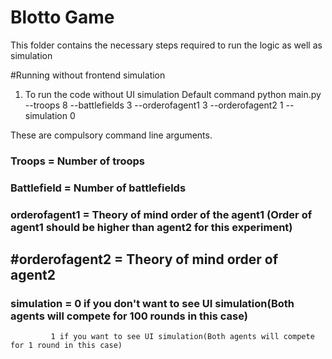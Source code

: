 # Blotto Game
This folder contains the necessary steps required to run the logic as well as simulation

#Running without frontend simulation

1. To run the code without UI simulation
   Default command
   python main.py --troops 8 --battlefields 3 --orderofagent1 3 --orderofagent2 1  --simulation 0

These are compulsory command line arguments.

### Troops = Number of troops

### Battlefield = Number of battlefields

### orderofagent1 = Theory of mind order of the agent1  (Order of agent1 should be higher than agent2 for this experiment)

## #orderofagent2 = Theory of mind order of agent2

### simulation = 0 if you don't want to see UI simulation(Both agents will compete for 100 rounds in this case)

             1 if you want to see UI simulation(Both agents will compete for 1 round in this case)



